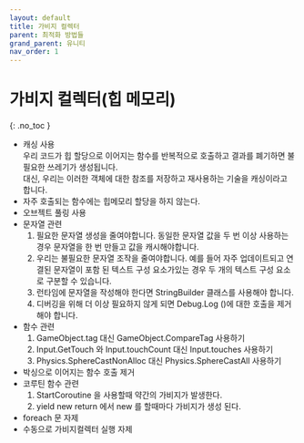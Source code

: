 ```yaml
---
layout: default
title: 가비지 컬렉터
parent: 최적화 방법들
grand_parent: 유니티
nav_order: 1
---
```


# 가비지 컬렉터(힙 메모리)  
{: .no_toc }

  - 캐싱 사용  
    우리 코드가 힙 할당으로 이어지는 함수를 반복적으로 호출하고 결과를 폐기하면 불필요한 쓰레기가 생성됩니다.  
    대신, 우리는 이러한 객체에 대한 참조를 저장하고 재사용하는 기술을 캐싱이라고 합니다.  
  - 자주 호출되는 함수에는 힙메모리 할당을 하지 않는다.  
  - 오브젝트 풀링 사용  
  - 문자열 관련  
    1. 필요한 문자열 생성을 줄여야합니다. 동일한 문자열 값을 두 번 이상 사용하는 경우 문자열을 한 번 만들고 값을 캐시해야합니다.  
    2. 우리는 불필요한 문자열 조작을 줄여야합니다. 예를 들어 자주 업데이트되고 연결된 문자열이 포함 된 텍스트 구성 요소가있는 경우 두 개의 텍스트 구성 요소로 구분할 수 있습니다.  
    3. 런타임에 문자열을 작성해야 한다면 StringBuilder 클래스를 사용해야 합니다.  
    4. 디버깅을 위해 더 이상 필요하지 않게 되면 Debug.Log ()에 대한 호출을 제거해야 합니다.  
  - 함수 관련
    1. GameObject.tag 대신 GameObject.CompareTag 사용하기  
    2. Input.GetTouch 와 Input.touchCount 대신 Input.touches 사용하기  
    3. Physics.SphereCastNonAlloc 대신 Physics.SphereCastAll 사용하기  
  - 박싱으로 이어지는 함수 호출 제거  
  - 코루틴 함수 관련  
    1. StartCoroutine 을 사용할때 약간의 가비지가 발생한다.  
    2. yield new return 에서 new 를 할때마다 가비지가 생성 된다.  
  - foreach 문 자제  
  - 수동으로 가비지컬렉터 실행 자제